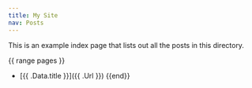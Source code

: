 ```yaml
---
title: My Site
nav: Posts
---
```


This is an example index page that lists out all the posts in this directory.

{{ range pages }}
- [{{ .Data.title }}]({{ .Url }})
{{end}}
